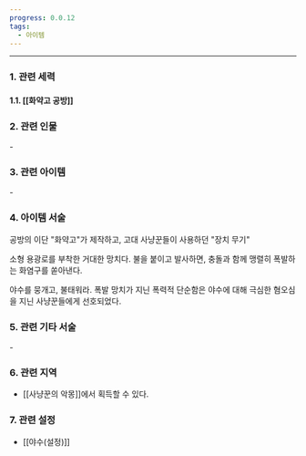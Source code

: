```yaml
---
progress: 0.0.12
tags:
  - 아이템
---
```

---
### 1. 관련 세력 
#### 1.1. [[화약고 공방]]

### 2. 관련 인물
\-
### 3. 관련 아이템
\-

### 4. 아이템 서술
공방의 이단 "화약고"가 제작하고, 고대 사냥꾼들이 사용하던 "장치 무기"  
  
소형 용광로를 부착한 거대한 망치다. 불을 붙이고 발사하면, 충돌과 함께 맹렬히 폭발하는 화염구를 쏟아낸다.  
  
야수를 뭉개고, 불태워라. 폭발 망치가 지닌 폭력적 단순함은 야수에 대해 극심한 혐오심을 지닌 사냥꾼들에게 선호되었다.

### 5. 관련 기타 서술
\-
### 6. 관련 지역
- [[사냥꾼의 악몽]]에서 획득할 수 있다.

### 7. 관련 설정
- [[야수(설정)]]